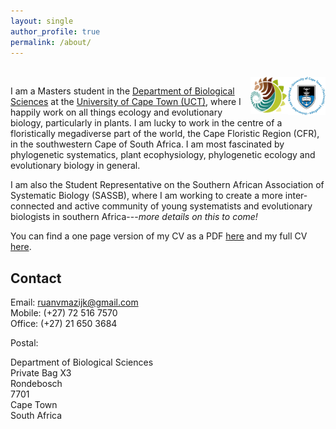 ```yaml
---
layout: single
author_profile: true
permalink: /about/
---
```


<p>
  <br>
  <img src="/assets/images/logos/UCT.png" align="right" width="60" />
  <img src="/assets/images/logos/BIO.png" align="right" width="60" />
</p>

I am a Masters student in the 
[Department of Biological Sciences](http://www.biologicalsciences.uct.ac.za/) 
at the [University of Cape Town (UCT)](http://www.uct.ac.za/), where I happily 
work on all things ecology and evolutionary biology, particularly in plants. I 
am lucky to work in the centre of a floristically megadiverse part of the 
world, the Cape Floristic Region (CFR), in the southwestern Cape of South 
Africa. I am most fascinated by phylogenetic systematics, plant ecophysiology, 
phylogenetic ecology and evolutionary biology in general.


I am also the Student Representative on the Southern African Association of 
Systematic Biology (SASSB), where I am working to create a more inter-connected 
and active community of young systematists and evolutionary biologists in 
southern Africa---_more details on this to come!_

<!-- <img src="/assets/images/logos/SASSB.png" align="right" width="60" /> -->

You can find a one page version of my CV as a PDF [here](/cv/RvanMazijk_CV_1p.pdf) and my full CV [here](/cv/RvanMazijk_CV_full.pdf).

## Contact

Email: <ruanvmazijk@gmail.com> <br>
Mobile: (+27) 72 516 7570 <br>
Office: (+27) 21 650 3684 <br>

Postal:

Department of Biological Sciences <br>
Private Bag X3 <br>
Rondebosch <br>
7701 <br>
Cape Town <br>
South Africa

<!--
  - label: "Twitter"
    icon : "fab fa-fw fa-twitter-square"
    url  : "https://twitter.com/rvanmazijk"
  - label: "Facebook"
    icon : "fab fa-fw fa-facebook-square"
    url  : "https://www.facebook.com/ruan.vanmazijk"
  - label: "Instagram"
    icon : "fab fa-fw fa-instagram"
    url  : "https://instagram.com/rvanmazijk"
  - label: "GitHub"
    icon : "fab fa-fw fa-github"
    url  : "https://github.com/rvanmazijk"
  - label: "LinkedIn"
    icon : "fab fa-fw fa-linkedin"
    url  : "https://www.linkedin.com/in/ruan-van-mazijk-4a04b0127/"
  - label: "ResearchGate"
    icon : "fab fa-fw fa-researchgate"
    url  : "https://www.researchgate.net/profile/Ruan_Van_Mazijk"
  - label: "Mendeley"
    icon : "fab fa-fw fa-mendeley"
    url  : "https://www.mendeley.com/profiles/ruan-van-mazijk/"
-->
